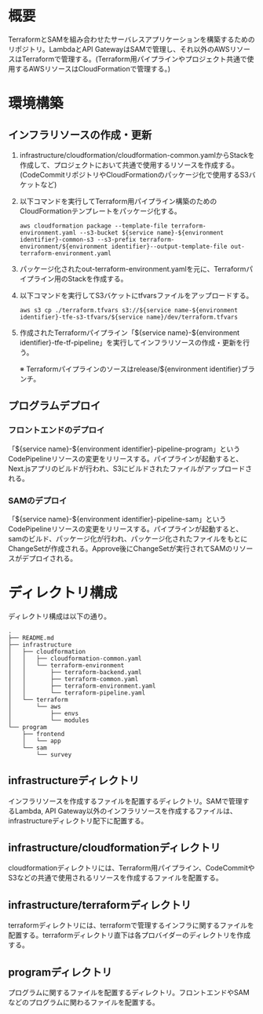 # 概要
TerraformとSAMを組み合わせたサーバレスアプリケーションを構築するためのリポジトリ。LambdaとAPI GatewayはSAMで管理し、それ以外のAWSリソースはTerraformで管理する。(Terraform用パイプラインやプロジェクト共通で使用するAWSリソースはCloudFormationで管理する。)

# 環境構築
## インフラリソースの作成・更新
1. infrastructure/cloudformation/cloudformation-common.yamlからStackを作成して、プロジェクトにおいて共通で使用するリソースを作成する。(CodeCommitリポジトリやCloudFormationのパッケージ化で使用するS3バケットなど)
2. 以下コマンドを実行してTerraform用パイプライン構築のためのCloudFormationテンプレートをパッケージ化する。
    ```
    aws cloudformation package --template-file terraform-environment.yaml --s3-bucket ${service name}-${environment identifier}-common-s3 --s3-prefix terraform-environment/${environment identifier}--output-template-file out-terraform-environment.yaml
    ```

3. パッケージ化されたout-terraform-environment.yamlを元に、Terraformパイプライン用のStackを作成する。

4. 以下コマンドを実行してS3バケットにtfvarsファイルをアップロードする。
    ```
    aws s3 cp ./terraform.tfvars s3://${service name-${environment identifier}-tfe-s3-tfvars/${service name}/dev/terraform.tfvars
    ```
5. 作成されたTerraformパイプライン「\${service name}-${environment identifier}-tfe-tf-pipeline」を実行してインフラリソースの作成・更新を行う。

    ※ Terraformパイプラインのソースはrelease/${environment identifier}ブランチ。

## プログラムデプロイ
### フロントエンドのデプロイ
「\${service name}-${environment identifier}-pipeline-program」というCodePipelineリソースの変更をリリースする。パイプラインが起動すると、Next.jsアプリのビルドが行われ、S3にビルドされたファイルがアップロードされる。

### SAMのデプロイ
「\${service name}-${environment identifier}-pipeline-sam」というCodePipelineリソースの変更をリリースする。パイプラインが起動すると、samのビルド、パッケージ化が行われ、パッケージ化されたファイルをもとにChangeSetが作成される。Approve後にChangeSetが実行されてSAMのリソースがデプロイされる。

# ディレクトリ構成
ディレクトリ構成は以下の通り。

```
.
├── README.md
├── infrastructure
│   ├── cloudformation
│   │   ├── cloudformation-common.yaml
│   │   └── terraform-environment
│   │       ├── terraform-backend.yaml
│   │       ├── terraform-common.yaml
│   │       ├── terraform-environment.yaml
│   │       └── terraform-pipeline.yaml
│   └── terraform
│       └── aws
│           ├── envs
│           └── modules
└── program
    ├── frontend
    │   └── app
    └── sam
        └── survey

```
## infrastructureディレクトリ
インフラリソースを作成するファイルを配置するディレクトリ。SAMで管理するLambda, API Gateway以外のインフラリソースを作成するファイルは、infrastructureディレクトリ配下に配置する。

## infrastructure/cloudformationディレクトリ
cloudformationディレクトリには、Terraform用パイプライン、CodeCommitやS3などの共通で使用されるリソースを作成するファイルを配置する。

## infrastructure/terraformディレクトリ
terraformディレクトリには、terraformで管理するインフラに関するファイルを配置する。terraformディレクトリ直下は各プロバイダーのディレクトリを作成する。

## programディレクトリ
プログラムに関するファイルを配置するディレクトリ。フロントエンドやSAMなどのプログラムに関わるファイルを配置する。

